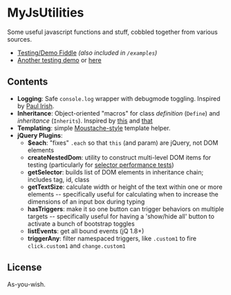 MyJsUtilities
=============

Some useful javascript functions and stuff, cobbled together from various sources.

- [Testing/Demo Fiddle](http://jsfiddle.net/drzaus/cTy3Q/) _(also included in `/examples`)_
- [Another testing demo](http://codepen.io/zaus/pen/Bvaow) or [here](http://jsfiddle.net/drzaus/8bvar/10/)

Contents
--------

* **Logging**: Safe `console.log` wrapper with debugmode toggling.  Inspired by [Paul Irish](http://paulirish.com/2009/log-a-lightweight-wrapper-for-consolelog/).
* **Inheritance**: Object-oriented "macros" for class _definition_ (`Define`) and _inheritance_ (`Inherits`).  Inspired by [this](http://phrogz.net/js/classes/OOPinJS2.html) and [that](http://www.htmlgoodies.com/html5/tutorials/create-an-object-oriented-javascript-class-constructor.html)
* **Templating**: simple [Moustache-style](https://github.com/janl/mustache.js) template helper.
* **jQuery Plugins**:
    - **$each**: "fixes" `.each` so that `this` (and param) are jQuery, not DOM elements
    - **createNestedDom**: utility to construct multi-level DOM items for testing (particularly for [selector performance tests](http://jsperf.com/jquery-context-or-no-context/7))
    - **getSelector**: builds list of DOM elements in inheritance chain; includes tag, id, class
    - **getTextSize**: calculate width or height of the text within one or more elements -- specifically useful for calculating when to increase the dimensions of an input box during typing
	- **hasTriggers**: make it so one button can trigger behaviors on multiple targets -- specifically useful for having a 'show/hide all' button to activate a bunch of bootstrap toggles
    - **listEvents**: get all bound events (jQ 1.8+)
    - **triggerAny**: filter namespaced triggers, like `.custom1` to fire `click.custom1` and `change.custom1`

License
-------

As-you-wish.